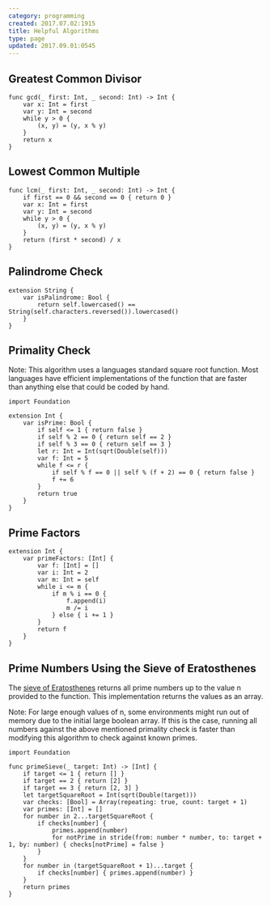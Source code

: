 ```yaml
---
category: programming
created: 2017.07.02:1915
title: Helpful Algorithms
type: page
updated: 2017.09.01:0545
---
```


## Greatest Common Divisor

	func gcd(_ first: Int, _ second: Int) -> Int {
		var x: Int = first
		var y: Int = second
		while y > 0 {
			(x, y) = (y, x % y)
		}
		return x
	}

## Lowest Common Multiple

	func lcm(_ first: Int, _ second: Int) -> Int {
		if first == 0 && second == 0 { return 0 }
		var x: Int = first
		var y: Int = second
		while y > 0 {
			(x, y) = (y, x % y)
		}
		return (first * second) / x
	}

## Palindrome Check

	extension String {
		var isPalindrome: Bool {
			return self.lowercased() == String(self.characters.reversed()).lowercased()
		}
	}

## Primality Check

Note: This algorithm uses a languages standard square root function. Most languages have efficient implementations of the function that are faster than anything else that could be coded by hand.

	import Foundation
	
	extension Int {
		var isPrime: Bool {
			if self <= 1 { return false }
			if self % 2 == 0 { return self == 2 }
			if self % 3 == 0 { return self == 3 }
			let r: Int = Int(sqrt(Double(self)))
			var f: Int = 5
			while f <= r {
				if self % f == 0 || self % (f + 2) == 0 { return false }
				f += 6
			}
			return true
		}
	}

## Prime Factors

	extension Int {
		var primeFactors: [Int] {
			var f: [Int] = []
			var i: Int = 2
			var m: Int = self
			while i <= m {
				if m % i == 0 {
					f.append(i)
					m /= i
				} else { i += 1 }
			}
			return f
		}
	}

## Prime Numbers Using the Sieve of Eratosthenes

The [sieve of Eratosthenes](https://en.wikipedia.org/wiki/Sieve_of_Eratosthenes) returns all prime numbers up to the value n provided to the function. This implementation returns the values as an array.

Note: For large enough values of n, some environments might run out of memory due to the initial large boolean array. If this is the case, running all numbers against the above mentioned primality check is faster than modifying this algorithm to check against known primes.

	import Foundation
	
	func primeSieve(_ target: Int) -> [Int] {
		if target <= 1 { return [] }
		if target == 2 { return [2] }
		if target == 3 { return [2, 3] }
		let targetSquareRoot = Int(sqrt(Double(target)))
		var checks: [Bool] = Array(repeating: true, count: target + 1)
		var primes: [Int] = []
		for number in 2...targetSquareRoot {
			if checks[number] {
				primes.append(number)
				for notPrime in stride(from: number * number, to: target + 1, by: number) { checks[notPrime] = false }
			}
		}
		for number in (targetSquareRoot + 1)...target {
			if checks[number] { primes.append(number) }
		}
		return primes
	}